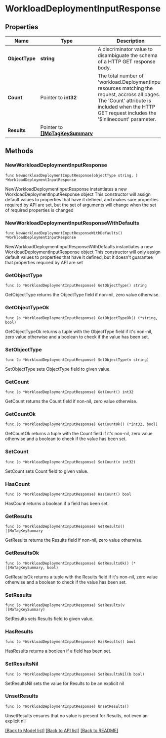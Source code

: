 # WorkloadDeploymentInputResponse

## Properties

Name | Type | Description | Notes
------------ | ------------- | ------------- | -------------
**ObjectType** | **string** | A discriminator value to disambiguate the schema of a HTTP GET response body. | 
**Count** | Pointer to **int32** | The total number of &#39;workload.DeploymentInput&#39; resources matching the request, accross all pages. The &#39;Count&#39; attribute is included when the HTTP GET request includes the &#39;$inlinecount&#39; parameter. | [optional] 
**Results** | Pointer to [**[]MoTagKeySummary**](MoTagKeySummary.md) |  | [optional] 

## Methods

### NewWorkloadDeploymentInputResponse

`func NewWorkloadDeploymentInputResponse(objectType string, ) *WorkloadDeploymentInputResponse`

NewWorkloadDeploymentInputResponse instantiates a new WorkloadDeploymentInputResponse object
This constructor will assign default values to properties that have it defined,
and makes sure properties required by API are set, but the set of arguments
will change when the set of required properties is changed

### NewWorkloadDeploymentInputResponseWithDefaults

`func NewWorkloadDeploymentInputResponseWithDefaults() *WorkloadDeploymentInputResponse`

NewWorkloadDeploymentInputResponseWithDefaults instantiates a new WorkloadDeploymentInputResponse object
This constructor will only assign default values to properties that have it defined,
but it doesn't guarantee that properties required by API are set

### GetObjectType

`func (o *WorkloadDeploymentInputResponse) GetObjectType() string`

GetObjectType returns the ObjectType field if non-nil, zero value otherwise.

### GetObjectTypeOk

`func (o *WorkloadDeploymentInputResponse) GetObjectTypeOk() (*string, bool)`

GetObjectTypeOk returns a tuple with the ObjectType field if it's non-nil, zero value otherwise
and a boolean to check if the value has been set.

### SetObjectType

`func (o *WorkloadDeploymentInputResponse) SetObjectType(v string)`

SetObjectType sets ObjectType field to given value.


### GetCount

`func (o *WorkloadDeploymentInputResponse) GetCount() int32`

GetCount returns the Count field if non-nil, zero value otherwise.

### GetCountOk

`func (o *WorkloadDeploymentInputResponse) GetCountOk() (*int32, bool)`

GetCountOk returns a tuple with the Count field if it's non-nil, zero value otherwise
and a boolean to check if the value has been set.

### SetCount

`func (o *WorkloadDeploymentInputResponse) SetCount(v int32)`

SetCount sets Count field to given value.

### HasCount

`func (o *WorkloadDeploymentInputResponse) HasCount() bool`

HasCount returns a boolean if a field has been set.

### GetResults

`func (o *WorkloadDeploymentInputResponse) GetResults() []MoTagKeySummary`

GetResults returns the Results field if non-nil, zero value otherwise.

### GetResultsOk

`func (o *WorkloadDeploymentInputResponse) GetResultsOk() (*[]MoTagKeySummary, bool)`

GetResultsOk returns a tuple with the Results field if it's non-nil, zero value otherwise
and a boolean to check if the value has been set.

### SetResults

`func (o *WorkloadDeploymentInputResponse) SetResults(v []MoTagKeySummary)`

SetResults sets Results field to given value.

### HasResults

`func (o *WorkloadDeploymentInputResponse) HasResults() bool`

HasResults returns a boolean if a field has been set.

### SetResultsNil

`func (o *WorkloadDeploymentInputResponse) SetResultsNil(b bool)`

 SetResultsNil sets the value for Results to be an explicit nil

### UnsetResults
`func (o *WorkloadDeploymentInputResponse) UnsetResults()`

UnsetResults ensures that no value is present for Results, not even an explicit nil

[[Back to Model list]](../README.md#documentation-for-models) [[Back to API list]](../README.md#documentation-for-api-endpoints) [[Back to README]](../README.md)


